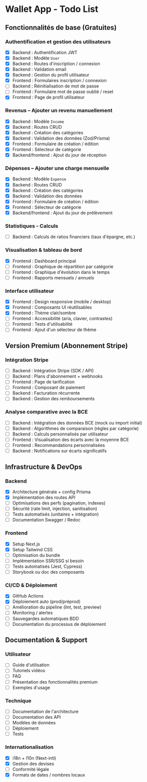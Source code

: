 # Wallet App - Todo List

## Fonctionnalités de base (Gratuites)

### Authentification et gestion des utilisateurs

- [x] Backend : Authentification JWT
- [x] Backend : Modèle `User`
- [x] Backend : Routes d'inscription / connexion
- [x] Backend : Validation email
- [x] Backend : Gestion du profil utilisateur
- [x] Frontend : Formulaires inscription / connexion
- [ ] Backend : Réinitialisation de mot de passe
- [ ] Frontend : Formulaire mot de passe oublié / reset
- [x] Frontend : Page de profil utilisateur

### Revenus – Ajouter un revenu manuellement

- [x] Backend : Modèle `Income`
- [x] Backend : Routes CRUD
- [x] Backend : Création des catégories
- [x] Backend : Validation des données (Zod/Prisma)
- [x] Frontend : Formulaire de création / édition
- [x] Frontend : Sélecteur de catégorie
- [x] Backend/frontend : Ajout du jour de réception

### Dépenses – Ajouter une charge mensuelle

- [x] Backend : Modèle `Expense`
- [x] Backend : Routes CRUD
- [x] Backend : Création des catégories
- [x] Backend : Validation des données
- [x] Frontend : Formulaire de création / édition
- [x] Frontend : Sélecteur de catégorie
- [x] Backend/frontend : Ajout du jour de prélèvement

### Statistiques - Calculs

- [ ] Backend : Calculs de ratios financiers (taux d'épargne, etc.)

### Visualisation & tableau de bord

- [x] Frontend : Dashboard principal
- [ ] Frontend : Graphique de répartition par catégorie
- [ ] Frontend : Graphique d'évolution dans le temps
- [ ] Frontend : Rapports mensuels / annuels

### Interface utilisateur

- [x] Frontend : Design responsive (mobile / desktop)
- [x] Frontend : Composants UI réutilisables
- [x] Frontend : Thème clair/sombre
- [ ] Frontend : Accessibilité (aria, clavier, contrastes)
- [ ] Frontend : Tests d'utilisabilité
- [ ] Frontend : Ajout d'un sélecteur de thème

## Version Premium (Abonnement Stripe)

### Intégration Stripe

- [ ] Backend : Intégration Stripe (SDK / API)
- [ ] Backend : Plans d'abonnement + webhooks
- [ ] Frontend : Page de tarification
- [ ] Frontend : Composant de paiement
- [ ] Backend : Facturation récurrente
- [ ] Backend : Gestion des remboursements

### Analyse comparative avec la BCE

- [ ] Backend : Intégration des données BCE (mock ou import initial)
- [ ] Backend : Algorithmes de comparaison (règles par catégorie)
- [ ] Backend : Calculs personnalisés par utilisateur
- [ ] Frontend : Visualisation des écarts avec la moyenne BCE
- [ ] Frontend : Recommandations personnalisées
- [ ] Backend : Notifications sur écarts significatifs

## Infrastructure & DevOps

### Backend

- [x] Architecture générale + config Prisma
- [x] Implémentation des routes API
- [ ] Optimisations des perfs (pagination, indexes)
- [ ] Sécurité (rate limit, injection, sanitisation)
- [ ] Tests automatisés (unitaires + intégration)
- [ ] Documentation Swagger / Redoc

### Frontend

- [x] Setup Next.js
- [x] Setup Tailwind CSS
- [ ] Optimisation du bundle
- [ ] Implémentation SSR/SSG si besoin
- [ ] Tests automatisés (Jest, Cypress)
- [ ] Storybook ou doc des composants

### CI/CD & Déploiement

- [x] GitHub Actions
- [x] Déploiement auto (prod/préprod)
- [ ] Amélioration du pipeline (lint, test, preview)
- [ ] Monitoring / alertes
- [ ] Sauvegardes automatiques BDD
- [ ] Documentation du processus de déploiement

## Documentation & Support

### Utilisateur

- [ ] Guide d'utilisation
- [ ] Tutoriels vidéos
- [ ] FAQ
- [ ] Présentation des fonctionnalités premium
- [ ] Exemples d'usage

### Technique

- [ ] Documentation de l'architecture
- [ ] Documentation des API
- [ ] Modèles de données
- [ ] Déploiement
- [ ] Tests

### Internationalisation

- [x] i18n + l10n (Next-intl)
- [x] Gestion des devises
- [ ] Conformité légale
- [x] Formats de dates / nombres locaux

